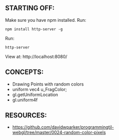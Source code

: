 ## STARTING OFF:

Make sure you have npm installed.
Run:
```
npm install http-server -g
```

Run:
```
http-server
```

View at: http://localhost:8080/

## CONCEPTS:

* Drawing Points with random colors
* uniform vec4 u_FragColor;
* gl.getUniformLocation
* gl.uniform4f

## RESOURCES:

* https://github.com/davidwparker/programmingtil-webgl/tree/master/0024-random-color-pixels
